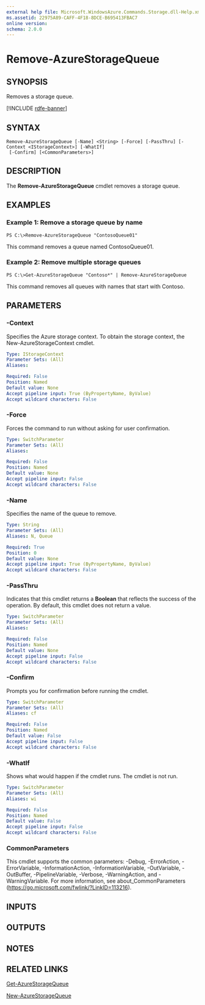 ```yaml
---
external help file: Microsoft.WindowsAzure.Commands.Storage.dll-Help.xml
ms.assetid: 22975A89-CAFF-4F18-8DCE-B695413FBAC7
online version: 
schema: 2.0.0
---
```


# Remove-AzureStorageQueue

## SYNOPSIS
Removes a storage queue.

[!INCLUDE [rdfe-banner](../../includes/rdfe-banner.md)]

## SYNTAX

```
Remove-AzureStorageQueue [-Name] <String> [-Force] [-PassThru] [-Context <IStorageContext>] [-WhatIf]
 [-Confirm] [<CommonParameters>]
```

## DESCRIPTION
The **Remove-AzureStorageQueue** cmdlet removes a storage queue.

## EXAMPLES

### Example 1: Remove a storage queue by name
```
PS C:\>Remove-AzureStorageQueue "ContosoQueue01"
```

This command removes a queue named ContosoQueue01.

### Example 2: Remove multiple storage queues
```
PS C:\>Get-AzureStorageQueue "Contoso*" | Remove-AzureStorageQueue
```

This command removes all queues with names that start with Contoso.

## PARAMETERS

### -Context
Specifies the Azure storage context.
To obtain the storage context, the New-AzureStorageContext cmdlet.

```yaml
Type: IStorageContext
Parameter Sets: (All)
Aliases: 

Required: False
Position: Named
Default value: None
Accept pipeline input: True (ByPropertyName, ByValue)
Accept wildcard characters: False
```

### -Force
Forces the command to run without asking for user confirmation.

```yaml
Type: SwitchParameter
Parameter Sets: (All)
Aliases: 

Required: False
Position: Named
Default value: None
Accept pipeline input: False
Accept wildcard characters: False
```

### -Name
Specifies the name of the queue to remove.

```yaml
Type: String
Parameter Sets: (All)
Aliases: N, Queue

Required: True
Position: 0
Default value: None
Accept pipeline input: True (ByPropertyName, ByValue)
Accept wildcard characters: False
```

### -PassThru
Indicates that this cmdlet returns a **Boolean** that reflects the success of the operation.
By default, this cmdlet does not return a value.

```yaml
Type: SwitchParameter
Parameter Sets: (All)
Aliases: 

Required: False
Position: Named
Default value: None
Accept pipeline input: False
Accept wildcard characters: False
```

### -Confirm
Prompts you for confirmation before running the cmdlet.

```yaml
Type: SwitchParameter
Parameter Sets: (All)
Aliases: cf

Required: False
Position: Named
Default value: False
Accept pipeline input: False
Accept wildcard characters: False
```

### -WhatIf
Shows what would happen if the cmdlet runs.
The cmdlet is not run.

```yaml
Type: SwitchParameter
Parameter Sets: (All)
Aliases: wi

Required: False
Position: Named
Default value: False
Accept pipeline input: False
Accept wildcard characters: False
```

### CommonParameters
This cmdlet supports the common parameters: -Debug, -ErrorAction, -ErrorVariable, -InformationAction, -InformationVariable, -OutVariable, -OutBuffer, -PipelineVariable, -Verbose, -WarningAction, and -WarningVariable. For more information, see about_CommonParameters (https://go.microsoft.com/fwlink/?LinkID=113216).

## INPUTS

## OUTPUTS

## NOTES

## RELATED LINKS

[Get-AzureStorageQueue](./Get-AzureStorageQueue.md)

[New-AzureStorageQueue](./New-AzureStorageQueue.md)
